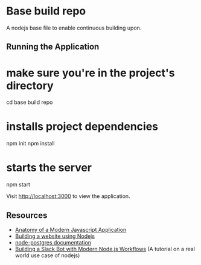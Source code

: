 # Base build repo

A nodejs base file to enable continuous building upon.



## Running the Application


# make sure you're in the project's directory
cd base build repo

# installs project dependencies
npm init
npm install

# starts the server

npm start


Visit [http://localhost:3000](http://localhost:3000) to view the application.


## Resources

* [Anatomy of a Modern Javascript Application](https://www.sitepoint.com/anatomy-of-a-modern-javascript-application/)
* [Building a website using Nodejs](https://scotch.io/courses/build-a-nodejs-website/course-introduction)
* [node-postgres documentation](https://node-postgres.com/)
* [Building a Slack Bot with Modern Node.js Workflows](https://scotch.io/tutorials/building-a-slack-bot-with-modern-nodejs-workflows) (A tutorial on a real world use case of nodejs)

